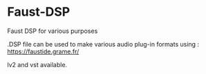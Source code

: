 # Faust-DSP
Faust DSP for various purposes

.DSP file can be used to make various audio plug-in formats using : 
https://faustide.grame.fr/

lv2 and vst available.
